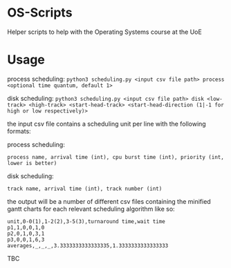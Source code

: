 # OS-Scripts
Helper scripts to help with the Operating Systems course at the UoE

# Usage

process scheduling:
`python3 scheduling.py <input csv file path> process <optional time quantum, default 1>`

disk scheduling:
`python3 scheduling.py <input csv file path> disk <low-track> <high-track> <start-head-track> <start-head-direction (1|-1 for high or low respectively)>`

the input csv file contains a scheduling unit per line with the following formats:

process scheduling:
```csv
process name, arrival time (int), cpu burst time (int), priority (int, lower is better)
```

disk scheduling:
```csv
track name, arrival time (int), track number (int)
```


the output will be a number of different csv files containing the minified gantt charts for each relevant scheduling algorithm like so:
```csv
unit,0-0(1),1-2(2),3-5(3),turnaround time,wait time
p1,1,0,0,1,0
p2,0,1,0,3,1
p3,0,0,1,6,3
averages,_,_,_,3.3333333333333335,1.3333333333333333
```

TBC
